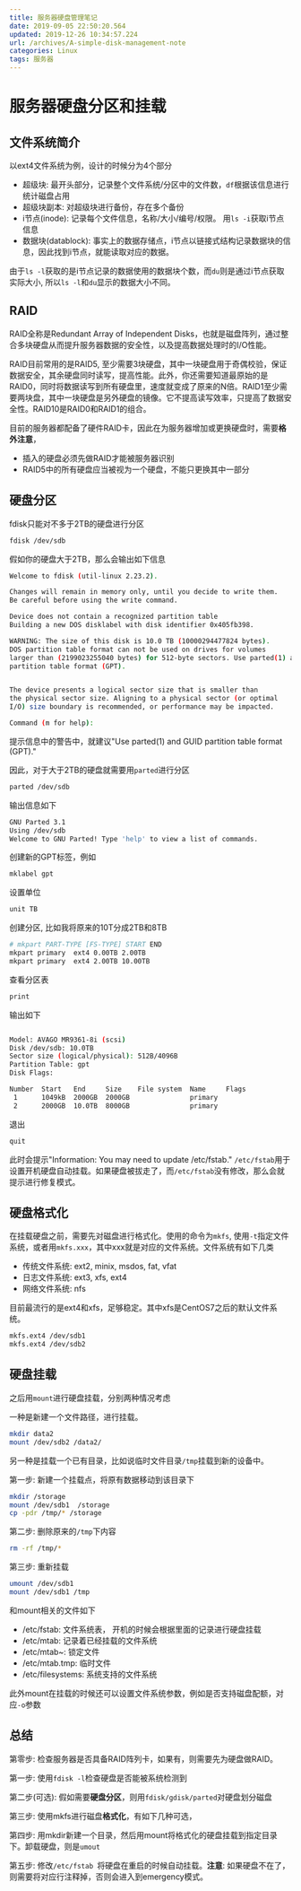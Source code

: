 ```yaml
---
title: 服务器硬盘管理笔记
date: 2019-09-05 22:50:20.564
updated: 2019-12-26 10:34:57.224
url: /archives/A-simple-disk-management-note
categories: Linux
tags: 服务器
---
```


# 服务器硬盘分区和挂载

## 文件系统简介

以ext4文件系统为例，设计的时候分为4个部分

- 超级块: 最开头部分，记录整个文件系统/分区中的文件数，`df`根据该信息进行统计磁盘占用
- 超级块副本: 对超级块进行备份，存在多个备份
- i节点(inode): 记录每个文件信息，名称/大小/编号/权限。 用`ls -i`获取i节点信息
- 数据块(datablock): 事实上的数据存储点，i节点以链接式结构记录数据块的信息，因此找到i节点，就能读取对应的数据。

由于`ls -l`获取的是i节点记录的数据使用的数据块个数，而`du`则是通过i节点获取实际大小, 所以`ls -l`和`du`显示的数据大小不同。

## RAID

RAID全称是Redundant Array of Independent Disks，也就是磁盘阵列，通过整合多块硬盘从而提升服务器数据的安全性，以及提高数据处理时的I/O性能。

RAID目前常用的是RAID5, 至少需要3块硬盘，其中一块硬盘用于奇偶校验，保证数据安全，其余硬盘同时读写，提高性能。此外，你还需要知道最原始的是RAID0，同时将数据读写到所有硬盘里，速度就变成了原来的N倍。RAID1至少需要两块盘，其中一块硬盘是另外硬盘的镜像。它不提高读写效率，只提高了数据安全性。RAID10是RAID0和RAID1的组合。

目前的服务器都配备了硬件RAID卡，因此在为服务器增加或更换硬盘时，需要**格外注意**，

- 插入的硬盘必须先做RAID才能被服务器识别
- RAID5中的所有硬盘应当被视为一个硬盘，不能只更换其中一部分

## 硬盘分区

fdisk只能对不多于2TB的硬盘进行分区

```bash
fdisk /dev/sdb
```

假如你的硬盘大于2TB，那么会输出如下信息

```bash
Welcome to fdisk (util-linux 2.23.2).

Changes will remain in memory only, until you decide to write them.
Be careful before using the write command.

Device does not contain a recognized partition table
Building a new DOS disklabel with disk identifier 0x405fb398.

WARNING: The size of this disk is 10.0 TB (10000294477824 bytes).
DOS partition table format can not be used on drives for volumes
larger than (2199023255040 bytes) for 512-byte sectors. Use parted(1) and GUID
partition table format (GPT).


The device presents a logical sector size that is smaller than
the physical sector size. Aligning to a physical sector (or optimal
I/O) size boundary is recommended, or performance may be impacted.

Command (m for help):
```

提示信息中的警告中，就建议"Use parted(1) and GUID  partition table format (GPT)."

因此，对于大于2TB的硬盘就需要用`parted`进行分区

```bash
parted /dev/sdb
```

输出信息如下

```bash
GNU Parted 3.1
Using /dev/sdb
Welcome to GNU Parted! Type 'help' to view a list of commands.
```

创建新的GPT标签，例如

```bash
mklabel gpt
```

设置单位

```bash
unit TB
```

创建分区, 比如我将原来的10T分成2TB和8TB

```bash
# mkpart PART-TYPE [FS-TYPE] START END
mkpart primary  ext4 0.00TB 2.00TB
mkpart primary  ext4 2.00TB 10.00TB
```

查看分区表

```bash
print
```

输出如下

```bash

Model: AVAGO MR9361-8i (scsi)
Disk /dev/sdb: 10.0TB
Sector size (logical/physical): 512B/4096B
Partition Table: gpt
Disk Flags: 

Number  Start   End     Size    File system  Name     Flags
 1      1049kB  2000GB  2000GB               primary
 2      2000GB  10.0TB  8000GB               primary

```

退出

```bash
quit
```

此时会提示"Information: You may need to update /etc/fstab." `/etc/fstab`用于设置开机硬盘自动挂载。如果硬盘被拔走了，而`/etc/fstab`没有修改，那么会就提示进行修复模式。

## 硬盘格式化

在挂载硬盘之前，需要先对磁盘进行格式化。使用的命令为`mkfs`, 使用`-t`指定文件系统，或者用`mkfs.xxx`，其中xxx就是对应的文件系统。文件系统有如下几类

- 传统文件系统: ext2, minix, msdos, fat, vfat
- 日志文件系统: ext3, xfs, ext4
- 网络文件系统: nfs

目前最流行的是ext4和xfs，足够稳定。其中xfs是CentOS7之后的默认文件系统。

```bash
mkfs.ext4 /dev/sdb1
mkfs.ext4 /dev/sdb2
```

## 硬盘挂载

之后用`mount`进行硬盘挂载，分别两种情况考虑

一种是新建一个文件路径，进行挂载。

```bash
mkdir data2
mount /dev/sdb2 /data2/
```

另一种是挂载一个已有目录，比如说临时文件目录`/tmp`挂载到新的设备中。

第一步: 新建一个挂载点，将原有数据移动到该目录下

```bash
mkdir /storage
mount /dev/sdb1  /storage
cp -pdr /tmp/* /storage
```

第二步: 删除原来的`/tmp`下内容

```bash
rm -rf /tmp/*
```

第三步: 重新挂载

```bash
umount /dev/sdb1
mount /dev/sdb1 /tmp
```

和mount相关的文件如下

- /etc/fstab: 文件系统表， 开机的时候会根据里面的记录进行硬盘挂载
- /etc/mtab: 记录着已经挂载的文件系统
- /etc/mtab~: 锁定文件
- /etc/mtab.tmp: 临时文件
- /etc/filesystems: 系统支持的文件系统

此外mount在挂载的时候还可以设置文件系统参数，例如是否支持磁盘配额，对应`-o`参数

## 总结

第零步: 检查服务器是否具备RAID阵列卡，如果有，则需要先为硬盘做RAID。

第一步: 使用`fdisk -l`检查硬盘是否能被系统检测到

第二步(可选):  假如需要**硬盘分区**，则用`fdisk/gdisk/parted`对硬盘划分磁盘

第三步: 使用mkfs进行磁盘**格式化**，有如下几种可选，

第四步: 用mkdir新建一个目录，然后用mount将格式化的硬盘挂载到指定目录下。卸载硬盘，则是`umout`

第五步: 修改`/etc/fstab `将硬盘在重启的时候自动挂载。**注意**: 如果硬盘不在了，则需要将对应行注释掉，否则会进入到emergency模式。
